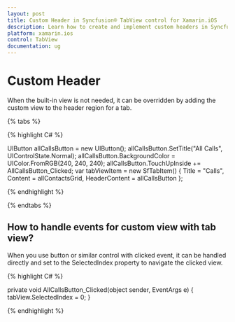 ```yaml
---
layout: post
title: Custom Header in Syncfusion® TabView control for Xamarin.iOS
description: Learn how to create and implement custom headers in Syncfusion® TabView control for Xamarin.iOS platform
platform: xamarin.ios
control: TabView
documentation: ug
---
```


# Custom Header 

When the built-in view is not needed, it can be overridden by adding the custom view to the header region for a tab. 

{% tabs %}

{% highlight C# %}

UIButton allCallsButton = new UIButton();
	allCallsButton.SetTitle("All Calls", UIControlState.Normal);
	allCallsButton.BackgroundColor = UIColor.FromRGB(240, 240, 240);
	allCallsButton.TouchUpInside += AllCallsButton_Clicked;
	var tabViewItem = new SfTabItem()
	{
		Title = "Calls",
		Content = allContactsGrid,
		HeaderContent = allCallsButton
	};
			
{% endhighlight %}

{% endtabs %}

## How to handle events for custom view with tab view?

When you use button or similar control with clicked event, it can be handled directly and set to the SelectedIndex property to navigate the clicked view.

{% highlight C# %}

private void AllCallsButton_Clicked(object sender, EventArgs e)
{
	tabView.SelectedIndex = 0;
}
			
{% endhighlight %}



